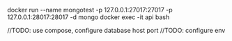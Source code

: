 docker run --name mongotest -p 127.0.0.1:27017:27017 -p 127.0.0.1:28017:28017 -d mongo
docker exec -it api bash

//TODO: use compose, configure database host port
//TODO: configure env

